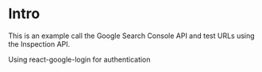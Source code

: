 # Intro

This is an example call the Google Search Console API and test URLs using the Inspection API. 

Using react-google-login for authentication
